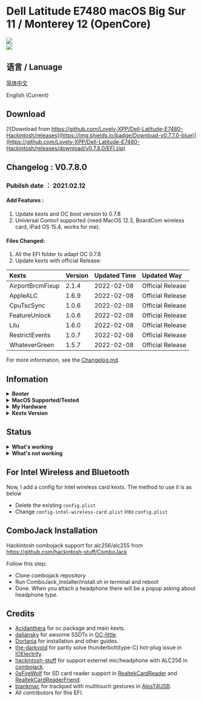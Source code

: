 # Dell Latitude E7480 macOS Big Sur 11 / Monterey 12 (OpenCore)

<div style="align: center">
<img src="https://user-images.githubusercontent.com/66028151/153699782-042a7d2a-df92-421c-a940-1c3e62960ae4.png">
</div>


<div style="align: center">
<img src="https://user-images.githubusercontent.com/66028151/145524637-d3c351bd-7ae5-48b5-9f9d-080d97101d1e.png">
</div>




## 语言 / Lanuage
[简体中文](https://github.com/Lovely-XPP/Dell-Latitude-E7480-Hackintosh/blob/main/README-cn.md)

English (Current)

## Download
[![Download from https://github.com/Lovely-XPP/Dell-Latitude-E7480-Hackintosh/releases](https://img.shields.io/badge/Download-v0.7.7.0-blue)](https://github.com/Lovely-XPP/Dell-Latitude-E7480-Hackintosh/releases/download/v0.7.8.0/EFI.zip)

## Changelog : V0.7.8.0
### Pubilsh date ： 2021.02.12

#### Add Features :
1. Update kexts and OC boot version to 0.7.8
2. Universal Contorl supported (need MacOS 12.3, BoardCom wireless card, iPad OS 15.4, works for me).

#### Files Changed:

1. All the EFI folder to adapt OC 0.7.8
2. Update kexts with official Release:

| Kexts          | Version                        | Updated Time       | Updated Way              |
|:----------------|:-------------------------------------------|:---------------|:----------------|
|	AirportBrcmFixup	|	2.1.4	|	2022-02-08	|	Official Release	|
|	AppleALC	|	1.6.9	|	2022-02-08	|	Official Release	|
|	CpuTscSync	|	1.0.6	|	2022-02-08	|	Official Release	|
|	FeatureUnlock	|	1.0.6	|	2022-02-08	|	Official Release	|
|	Lilu	|	1.6.0	|	2022-02-08	|	Official Release	|
|	RestrictEvents	|	1.0.7	|	2022-02-08	|	Official Release	|
|	WhateverGreen	|	1.5.7	|	2022-02-08	|	Official Release	|



For more information, see the [Changelog.md](https://github.com/Lovely-XPP/Dell-Latitude-E7480-Hackintosh/blob/main/Changelog.md).

## Infomation

<details>  
<summary><strong>Booter</strong></summary>
</br>
OpenCore 0.7.6 / 0.7.7 / 0.7.8
</details>

<details>  
<summary><strong>MacOS Supported/Tested</strong></summary>
</br>
- Big Sur 11.5.0 - 11.5.2 </br>
- Big Sur 11.6 - 11.6.1 </br>
- Monterey 12.0 - 12.3 beta </br>
</details>

<details>  
<summary><strong>My Hardware</strong></summary>
</br>

| Model              | Dell Latitude E7480                        |
|:-------------------|:-------------------------------------------|
| Processor          | Intel Core i7-7700U                        |
| Graphics           | Integrated Intel HD Graphics 620           |
| Memory             | 8GB 2133MHz DDR4 * 2                       |
| Display            | 13" 2K (2560x1440) with ELAN Touchscreen   |
| Storage            | Sandisk 1T M.2 NVMe SSD                    |
| WLAN + Bluetooth   | Broadcom BCM94360Z4                        |
| Camera             | 1920x1080 FHD Webcam                       |
| Fingerprint Reader | No                                         |
| Soundcard          | Realtek ALC256                             |
| Keyboard           | Backlit Keyboard                           |
| Trackpad           | ALPS Touchpad                              |
| microSD Card Reader| Realtek RTS525A microSD card reader        |

Tips: 
* For macOS 12 Monterey, DW1820 do not work well (can not use Airdrop, Handoff and Sidercar). Therefore I change it to BCM94360Z4 and it works well!
* Monterey 12.3 and iPad OS 15.4 start to support Universal Control (also need BoardCom wireless card), works for me.
* Strongly recommand you to re-create USBMap.kext for your own laptop with this [tool](https://github.com/corpnewt/USBMap).
* If you change your hardware (like wireless), re-create the USBMap.kext as well.
* It is strong recommanded that re-generate a serial number for your own laptop (needed to be check invaluable in apple.com) !
* Do not turn on `Find my mac`!

</details>

<details>  
<summary><strong>Kexts Version</strong></summary>
</br>

| Kexts          | Version                        | Updated Time       | Updated Way              |
|:----------------|:-------------------------------------------|:---------------|:----------------|
|	AirportBrcmFixup	|	2.1.4	|	2022-02-08	|	Official Release	|
|	AirportItlwm	|	2.1.0	|	2022-02-10	|	Official Release	|
|	AlpsT4USB	|	1.0.0d1	|	2022-02-10	|	Official Release	|
|	AppleALC	|	1.6.9	|	2022-02-08	|	Official Release	|
|	BlueToolFixup	|	2.6.1	|	2022-02-10	|	Official Release	|
|	BrcmBluetoothInjector	|	2.6.1	|	2022-02-10	|	Official Release	|
|	BrcmFirmwareData	|	2.6.1	|	2022-02-10	|	Official Release	|
|	BrcmPatchRAM3	|	2.6.1	|	2022-02-10	|	Official Release	|
|	BrightnessKeys	|	1.0.3	|	2022-02-10	|	Compile on Local Machine	|
|	CPUFriend	|	1.2.5	|	2022-02-10	|	Compile on Local Machine	|
|	CpuTscSync	|	1.0.6	|	2022-02-08	|	Official Release	|
|	ECEnabler	|	1.0.2	|	2022-02-10	|	Compile on Local Machine	|
|	FeatureUnlock	|	1.0.6	|	2022-02-08	|	Official Release	|
|	HibernationFixup	|	1.4.5	|	2022-02-10	|	Official Release	|
|	IntelBluetoothFirmware	|	2.1.0	|	2022-02-10	|	Official Release	|
|	IntelBluetoothInjector	|	2.1.0	|	2022-02-10	|	Official Release	|
|	IntelMausi	|	1.0.8	|	2022-02-10	|	Official Release	|
|	Lilu	|	1.6.0	|	2022-02-08	|	Official Release	|
|	NVMeFix	|	1.1.0	|	2022-02-10	|	Compile on Local Machine	|
|	RealtekCardReader	|	0.9.7	|	2022-02-10	|	Compile on Local Machine	|
|	RealtekCardReaderFriend	|	1.0.0	|	2022-02-10	|	Compile on Local Machine	|
|	RestrictEvents	|	1.0.7	|	2022-02-08	|	Official Release	|
|	SMCBatteryManager	|	1.2.8	|	2022-02-10	|	Official Release	|
|	SMCDellSensors	|	1.2.8	|	2022-02-10	|	Official Release	|
|	SMCLightSensor	|	1.2.8	|	2022-02-10	|	Official Release	|
|	SMCProcessor	|	1.2.8	|	2022-02-10	|	Official Release	|
|	SMCSuperIO	|	1.2.8	|	2022-02-10	|	Official Release	|
|	USBPorts	|	1.0	|	2022-02-10	|	USB Ports Inject	|
|	VerbStub	|	1.0.4	|	2022-02-10	|	Official Release	|
|	VirtualSMC	|	1.2.8	|	2022-02-10	|	Official Release	|
|	Voodoo PS/2 Controller	|	2.2.7	|	2022-02-10	|	Official Release	|
|	VoodooI2C	|	2.6.5	|	2022-02-10	|	Official Release	|
|	VoodooI2CHID	|	1	|	2022-02-10	|	Official Release	|
|	WhateverGreen	|	1.5.7	|	2022-02-08	|	Official Release	|


</details>

## Status

<details>  
<summary><strong>What's working</strong></summary>
</br>

- [x] Intel HD 620 Graphics `incuding graphics acceleration`
- [x] All USB ports
- [x] HDMI/Type-C display monitor Hot-Plug fully supported(Sleep/dim after lock, audio output support)
- [x] Internal camera
- [x] WiFi （2.4 GHz / 5 GHz）
- [x] Bluetooth
- [x] Shutdown/ Reboot/ Sleep/ Wake (include Fn + insert and LID device to sleep)
- [x] All fn key work (You need to setting on bios first. Go to POST Behavior -> Fn Lock Options. Check Fn Lock and Lock mode disable/standard)  
- [x] Speakers and headphones jack
- [x] External mic/Headphone mic jack(Working with [combojack](https://github.com/hackintosh-stuff/ComboJack)) 
- [x] Intel Gigabit Ethernet
- [x] App Store
- [x] (unsure, associated with your apple account) iMessage and Facetime 
- [x] miniDP and HDMI with digital audio passthrough(If you experience cursor lags, try turning on and off one of the displays.)
- [x] Keyboard and Trackpad (support Multitouch gestures)
- [x] Airdrop , Handoff , Sidecar, Airplay and Universal Control (These features are only for Brcmcom wireless card, besides, Airplay is only support for macOS 12 and Universal Control need macOS 12.3)
- [x] SD Card Reader

</details>

<details>  
<summary><strong>What's not working</strong></summary>
</br>

None so far.

</details>

## For Intel Wireless and Bluetooth

Now, I add a config for Intel wireless card kexts. The method to use it is as below

* Delete the existing `config.plist`
* Change `config-intel-wireless-card.plist` into `config.plist`

## ComboJack Installation

Hackintosh combojack support for alc256/alc255 from https://github.com/hackintosh-stuff/ComboJack

Follow this step:
* Clone combojack repository
* Run ComboJack_Installer/install.sh in terminal and reboot
* Done. When you attach a headphone there will be a popup asking about headphone type.

## Credits
* [Acidanthera](https://github.com/Acidanthera) for oc package and main kexts.
* [daliansky](https://github.com/daliansky) for awsome SSDTs in [OC-little](https://github.com/daliansky/OC-little).
* [Dortania](https://dortania.github.io/) for installation and other guides.
* [the-darkvoid](https://github.com/the-darkvoid) for partly solve thunderbolt(type-C) hot-plug issue in [IOElectrify](https://github.com/the-darkvoid/macOS-IOElectrify).
* [hackintosh-stuff](https://github.com/hackintosh-stuff) for support externel mic/headphone with ALC256 in [combojack](https://github.com/hackintosh-stuff/ComboJack).
* [0xFireWolf](https://github.com/0xFireWolf) for SD card reader support in [RealtekCardReader](https://github.com/0xFireWolf/RealtekCardReader) and [RealtekCardReaderFriend](https://github.com/0xFireWolf/RealtekCardReaderFriend).
* [blankmac](https://github.com/blankmac) for trackpad with multitouch gestures in [AlpsT4USB](https://github.com/blankmac/AlpsT4USB).
* All contributors for this EFI.

